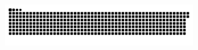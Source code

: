 <picture>
  <source media="(prefers-color-scheme: dark)" srcset="https://raw.githubusercontent.com/MarineHakobyan/MarineHakobyan/915be51a38d0a7d1c1554429bbe05f7678fda29f/github-contribution-grid-snake-dark.svg" />
  <source media="(prefers-color-scheme: light)" srcset="https://raw.githubusercontent.com/MarineHakobyan/MarineHakobyan/915be51a38d0a7d1c1554429bbe05f7678fda29f/github-contribution-grid-snake.svg" />
  <img alt="github-snake" src="https://raw.githubusercontent.com/MarineHakobyan/MarineHakobyan/915be51a38d0a7d1c1554429bbe05f7678fda29f/github-contribution-grid-snake-dark.svg" />
</picture>
